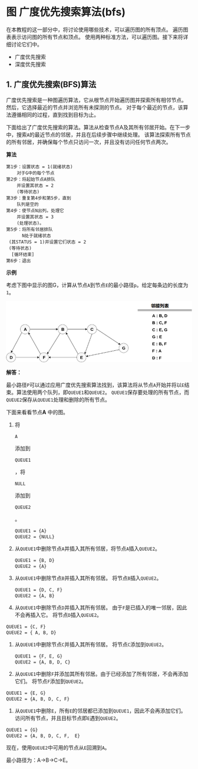 # 图 广度优先搜索算法(bfs)

在本教程的这一部分中，将讨论使用哪些技术，可以遍历图的所有顶点。
遍历图表表示访问图的所有节点和顶点。 使用两种标准方法，可以遍历图。接下来将详细讨论它们中。

- 广度优先搜索
- 深度优先搜索

## 1. 广度优先搜索(BFS)算法

广度优先搜索是一种图遍历算法，它从根节点开始遍历图并探索所有相邻节点。 然后，它选择最近的节点并浏览所有未探测的节点。 对于每个最近的节点，该算法遵循相同的过程，直到找到目标为止。

下面给出了广度优先搜索的算法。算法从检查节点A及其所有邻居开始。在下一步中，搜索`A`的最近节点的邻居，并且在后续步骤中继续处理。 该算法探索所有节点的所有邻居，并确保每个节点只访问一次，并且没有访问任何节点两次。

**算法**

```
第1步：设置状态 = 1(就绪状态)
    对于G中的每个节点
第2步：将起始节点A排队
    并设置其状态 = 2
    (等待状态)
第3步：重复第4步和第5步，直到
    队列是空的
第4步：使节点N出列。处理它
    并设置其状态 = 3
    (处理状态)。
第5步：将所有邻居排队
      N处于就绪状态
 (其STATUS = 1)并设置它们状态 = 2
 (等待状态)
  [循环结束]
第6步：退出
```

**示例**

考虑下图中显示的图G，计算从节点`A`到节点`E`的最小路径`p`。给定每条边的长度为`1`。

![img](./images/graph-bfs.png)

**解答：**

最小路径`P`可以通过应用广度优先搜索算法找到，该算法将从节点`A`开始并将以`E`结束。算法使用两个队列，即`QUEUE1`和`QUEUE2`。 `QUEUE1`保存要处理的所有节点，而`QUEUE2`保存从`QUEUE1`处理和删除的所有节点。

下面来看看节点**A** 中的图。

1. 将

   ```
   A
   ```

   添加到

   ```
   QUEUE1
   ```

   ，将

   ```
   NULL
   ```

   添加到

   ```
   QUEUE2
   ```

   。

   ```
   QUEUE1 = {A}  
   QUEUE2 = {NULL}
   ```

2. 从`QUEUE1`中删除节点`A`并插入其所有邻居，将节点`A`插入`QUEUE2`。

   ```
   QUEUE1 = {B, D}  
   QUEUE2 = {A}
   ```

3. 从`QUEUE1`中删除节点`B`并插入其所有邻居。 将节点`B`插入`QUEUE2`。

   ```
   QUEUE1 = {D, C, F}   
   QUEUE2 = {A, B}
   ```

4. 从`QUEUE1`中删除节点`D`并插入其所有邻居。 由于`F`是已插入的唯一邻居，因此不会再插入它。 将节点`D`插入`QUEUE2`。

```
QUEUE1 = {C, F}  
QUEUE2 = { A, B, D}
```

1. 从`QUEUE1`中删除节点`C`并插入其所有邻居。 将节点`C`添加到`QUEUE2`。

   ```
   QUEUE1 = {F, E, G}  
   QUEUE2 = {A, B, D, C}
   ```

2. 从`QUEUE1`中删除`F`并添加其所有邻居。由于已经添加了所有邻居，不会再添加它们。 将节点`F`添加到`QUEUE2`。

```
QUEUE1 = {E, G}  
QUEUE2 = {A, B, D, C, F}
```

1. 从`QUEUE1`中删除`E`，所有`E`的邻居都已添加到`QUEUE1`，因此不会再添加它们。 访问所有节点，并且目标节点即`E`遇到`QUEUE2`。

```
QUEUE1 = {G}  
QUEUE2 = {A, B, D, C, F,  E}
```

现在，使用`QUEUE2`中可用的节点从`E`回溯到`A`。

最小路径为：A→B→C→E。